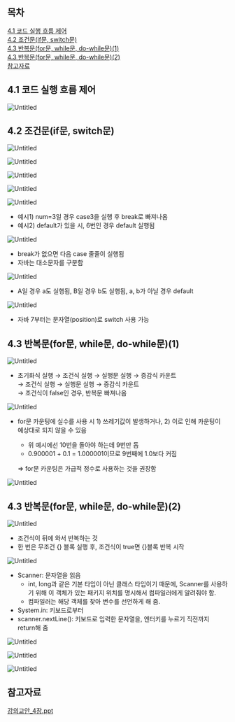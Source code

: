## 목차
[4.1 코드 실행 흐름 제어](#41-코드-실행-흐름-제어)   
[4.2 조건문(if문, switch문)](#42-조건문if문-switch문)   
[4.3 반복문(for문, while문, do-while문)(1)](#43-반복문for문-while문-do-while문1)   
[4.3 반복문(for문, while문, do-while문)(2)](#43-반복문for문-while문-do-while문2)   
[참고자료](#참고자료)   

## **4.1 코드 실행 흐름 제어**

![Untitled](https://github.com/abarthdew/this-is-java/blob/main/00.basics/images/4.png)

## **4.2 조건문(if문, switch문)**

![Untitled](https://github.com/abarthdew/this-is-java/blob/main/00.basics/images/4(1).png)

![Untitled](https://github.com/abarthdew/this-is-java/blob/main/00.basics/images/4(2).png)

![Untitled](https://github.com/abarthdew/this-is-java/blob/main/00.basics/images/4(3).png)

![Untitled](https://github.com/abarthdew/this-is-java/blob/main/00.basics/images/4(4).png)

![Untitled](https://github.com/abarthdew/this-is-java/blob/main/00.basics/images/4(5).png)

- 예시1) num=3일 경우 case3을 실행 후 break로 빠져나옴
- 예시2) default가 있을 시, 6번인 경우 default 실행됨

![Untitled](https://github.com/abarthdew/this-is-java/blob/main/00.basics/images/4(6).png)

- break가 없으면 다음 case 줄줄이 실행됨
- 자바는 대소문자를 구분함

![Untitled](https://github.com/abarthdew/this-is-java/blob/main/00.basics/images/4(7).png)

- A일 경우 a도 실행됨, B일 경우 b도 실행됨, a, b가 아닐 경우 default

![Untitled](https://github.com/abarthdew/this-is-java/blob/main/00.basics/images/4(8).png)

- 자바 7부터는 문자열(position)로 switch 사용 가능

## **4.3 반복문(for문, while문, do-while문)(1)**

![Untitled](https://github.com/abarthdew/this-is-java/blob/main/00.basics/images/4(9).png)

- 초기화식 실행 → 조건식 실행 → 실행문 실행 → 증감식 카운트   
               → 조건식 실행 → 실행문 실행 → 증감식 카운트   
               → 조건식이 false인 경우, 반복문 빠져나옴   
    

![Untitled](https://github.com/abarthdew/this-is-java/blob/main/00.basics/images/4(10).png)

- for문 카운팅에 실수를 사용 시 1) 쓰레기값이 발생하거나, 2) 이로 인해 카운팅이 예상대로 되지 않을 수 있음
    - 위 예시에선 10번을 돌아야 하는데 9번만 돔
    - 0.900001 + 0.1 = 1.000001이므로 9번째에 1.0보다 커짐
    
    ⇒ for문 카운팅은 가급적 정수로 사용하는 것을 권장함
    

![Untitled](https://github.com/abarthdew/this-is-java/blob/main/00.basics/images/4(11).png)

## **4.3 반복문(for문, while문, do-while문)(2)**

![Untitled](https://github.com/abarthdew/this-is-java/blob/main/00.basics/images/4(12).png)

- 조건식이 뒤에 와서 반복하는 것
- 한 번은 무조건 {} 블록 실행 후, 조건식이 true면 {}블록 반복 시작

![Untitled](https://github.com/abarthdew/this-is-java/blob/main/00.basics/images/4(13).png)

- Scanner: 문자열을 읽음
    - int, long과 같은 기본 타입이 아닌 클래스 타입이기 때문에, Scanner를 사용하기 위해 이 객체가 있는 패키지 위치를 명시해서 컴파일러에게 알려줘야 함.
    - 컴파일러는 해당 객체를 찾아 변수를 선언하게 해 줌.
- System.in: 키보드로부터
- scanner.nextLine(): 키보드로 입력한 문자열을, 엔터키를 누르기 직전까지 return해 줌

![Untitled](https://github.com/abarthdew/this-is-java/blob/main/00.basics/images/4(14).png)

![Untitled](https://github.com/abarthdew/this-is-java/blob/main/00.basics/images/4(15).png)

![Untitled](https://github.com/abarthdew/this-is-java/blob/main/00.basics/images/4(16).png)

## 참고자료

[강의교안_4장.ppt](https://github.com/abarthdew/this-is-Java/blob/main/00.basics/files/%EA%B0%95%EC%9D%98%EA%B5%90%EC%95%88_4%EC%9E%A5.ppt)